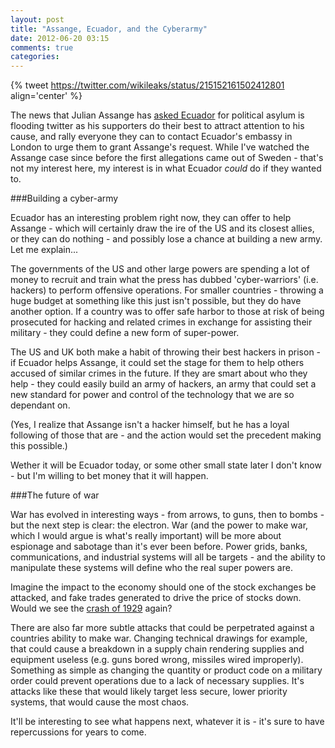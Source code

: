 ```yaml
---
layout: post
title: "Assange, Ecuador, and the Cyberarmy"
date: 2012-06-20 03:15
comments: true
categories: 
---
```


{% tweet https://twitter.com/wikileaks/status/215152161502412801 align='center' %}

The news that Julian Assange has [asked Ecuador](http://www.cnn.com/2012/06/19/world/europe/ecuador-assange-asylum/index.html) for political asylum is flooding twitter as his supporters do their best to attract attention to his cause, and rally everyone they can to contact Ecuador's embassy in London to urge them to grant Assange's request. While I've watched the Assange case since before the first allegations came out of Sweden - that's not my interest here, my interest is in what Ecuador _could_ do if they wanted to.

###Building a cyber-army

Ecuador has an interesting problem right now, they can offer to help Assange - which will certainly draw the ire of the US and its closest allies, or they can do nothing - and possibly lose a chance at building a new army. Let me explain...

The governments of the US and other large powers are spending a lot of money to recruit and train what the press has dubbed 'cyber-warriors' (i.e. hackers) to perform offensive operations. For smaller countries - throwing a huge budget at something like this just isn't possible, but they do have another option. If a country was to offer safe harbor to those at risk of being prosecuted for hacking and related crimes in exchange for assisting their military - they could define a new form of super-power.

The US and UK  both make a habit of throwing their best hackers in prison - if Ecuador helps Assange, it could set the stage for them to help others accused of similar crimes in the future. If they are smart about who they help - they could easily build an army of hackers, an army that could set a new standard for power and control of the technology that we are so dependant on.

(Yes, I realize that Assange isn't a hacker himself, but he has a loyal following of those that are - and the action would set the precedent making this possible.)

Wether it will be Ecuador today, or some other small state later I don't know - but I'm willing to bet money that it will happen.

###The future of war

War has evolved in interesting ways - from arrows, to guns, then to bombs - but the next step is clear: the electron. War (and the power to make war, which I would argue is what's really important) will be more about espionage and sabotage than it's ever been before. Power grids, banks, communications, and industrial systems will all be targets - and the ability to manipulate these systems will define who the real super powers are.

Imagine the impact to the economy should one of the stock exchanges be attacked, and fake trades generated to drive the price of stocks down. Would we see the [crash of 1929](https://en.wikipedia.org/wiki/Wall_Street_Crash_of_1929) again?

There are also far more subtle attacks that could be perpetrated against a countries ability to make war. Changing technical drawings for example, that could cause a breakdown in a supply chain rendering supplies and equipment useless (e.g. guns bored wrong, missiles wired improperly). Something as simple as changing the quantity or product code on a military order could prevent operations due to a lack of necessary supplies. It's attacks like these that would likely target less secure, lower priority systems, that would cause the most chaos.

It'll be interesting to see what happens next, whatever it is - it's sure to have repercussions for years to come.
